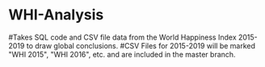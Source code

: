 # WHI-Analysis
#Takes SQL code and CSV file data from the World Happiness Index 2015-2019 to draw global conclusions.
#CSV Files for 2015-2019 will be marked "WHI 2015", "WHI 2016", etc. and are included in the master branch.
